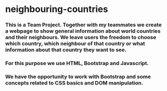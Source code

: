# neighbouring-countries

### This is a Team Project. Together with my teammates we create a webpage to show general information about world countries and their neighbours. We leave users the freedom to choose which country, which neighbour of that country or what information about that country they want to see.

### For this purpose we use HTML, Bootstrap and Javascript.

### We have the opportunity to work with Bootstrap and some concepts related to CSS basics and DOM manipulation.